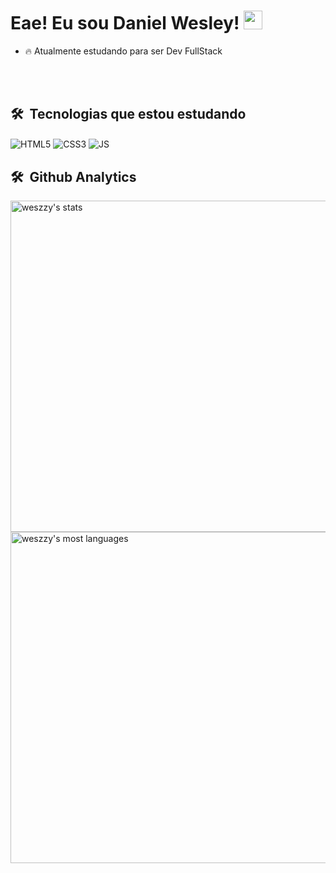 <h1> Eae! Eu sou Daniel Wesley! <img src="https://raw.githubusercontent.com/kaueMarques/kaueMarques/master/hi.gif" width="30px"> </h1>

- 🔥 Atualmente estudando para ser Dev FullStack

<br><br>

## 🛠 &nbsp;Tecnologias que estou estudando

<img align="center" alt="HTML5" src="https://img.shields.io/badge/HTML5-E34F26?style=for-the-badge&logo=html5&logoColor=white">

<img align="center" alt="CSS3" src="https://img.shields.io/badge/CSS3-1572B6?style=for-the-badge&logo=css3&logoColor=white">

<img align="center" alt="JS" src="https://img.shields.io/badge/JavaScript-323330?style=for-the-badge&logo=javascript&logoColor=F7DF1E">


## 🛠 &nbsp;Github Analytics

<p align="left">
   
<img width="530em" src="https://github-readme-stats.vercel.app/api?username=weszzy&theme=radical&show_icons=true" alt="weszzy's stats">

<img width="530em" src="https://github-readme-stats.vercel.app/api/wakatime?username=weszzy&layout=compact&theme=radical" alt="weszzy's most languages">
  
</p>
